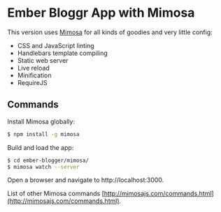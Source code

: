 # Ember Bloggr App with Mimosa

This version uses [Mimosa](http://mimosajs.com) for all kinds of goodies and very little config:

 - CSS and JavaScript linting
 - Handlebars template compiling
 - Static web server
 - Live reload
 - Minification
 - RequireJS

## Commands

Install Mimosa globally:

```bash
$ npm install -g mimosa
```

Build and load the app:

```bash
$ cd ember-blogger/mimosa/
$ mimosa watch --server
```

Open a browser and navigate to http://localhost:3000.

List of other Mimosa commands [http://mimosajs.com/commands.html](http://mimosajs.com/commands.html).
